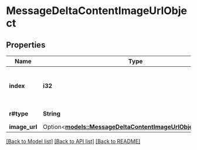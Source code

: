 # MessageDeltaContentImageUrlObject

## Properties

Name | Type | Description | Notes
------------ | ------------- | ------------- | -------------
**index** | **i32** | The index of the content part in the message. | 
**r#type** | **String** | Always `image_url`. | 
**image_url** | Option<[**models::MessageDeltaContentImageUrlObjectImageUrl**](MessageDeltaContentImageUrlObject_image_url.md)> |  | [optional]

[[Back to Model list]](../README.md#documentation-for-models) [[Back to API list]](../README.md#documentation-for-api-endpoints) [[Back to README]](../README.md)


